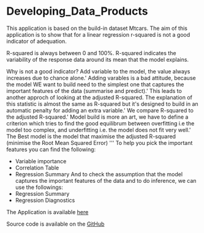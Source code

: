 # Developing_Data_Products

This application is based on the build-in dataset Mtcars. The aim of this application is to show that for a linear regression 
r-squared is not a good indicator of adequation.

R-squared is always between 0 and 100%.
R-squared indicates the variability of the response data around its mean that the model explains.

Why is not a good indicator? Add variable to the model, the value always increases due to chance alone.'
Adding varables is a bad attitude, because the model WE want to build need to the simplest one that captures the important 
features  of the data (summarise and predict).'
This leads to another approch of looking at the adjusted R-squared. The explanation of this statistic is almost the same as 
R-squared but it's designed to build in an automatic penalty for adding an extra variable.'
We compare R-squared to the adjusted R-squared.'
Model build is more an art, we have to define a criterion which tries to find the good equilibrum between overfitting i.e the model too complex, and underfitting i.e. the model does not fit very well.'
The Best model is the model that maximise the adjusted R-squared (minimise the Root Mean Squared Error)
'''
To help you pick the important features you can find the following:
 - Variable importance
 - Correlation Table
 - Regression Summary
And to check the assumption that the model captures the important features of the data and to do inference, we can use the followings:
- Regression Summary
- Regression Diagnostics

The Application is available [here](https://oge77.shinyapps.io/My_app_Developing_Data_Products)

Source code is available on the [GitHub](https://github.com/Oge77/Developing_Data_Products/)
